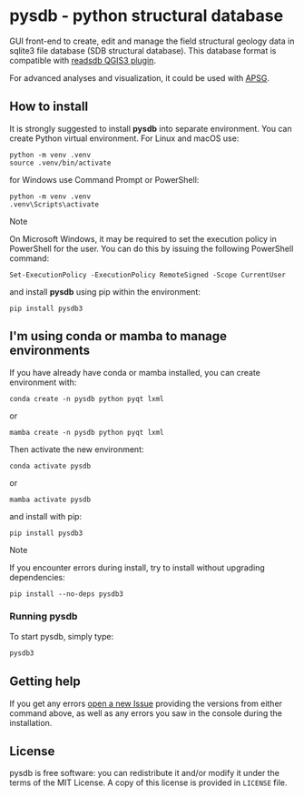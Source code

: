 # pysdb - python structural database

GUI front-end to create, edit and manage the field structural geology data in sqlite3 file database
(SDB structural database). This database format is compatible with [readsdb QGIS3 plugin](https://github.com/ondrolexa/readsdb).

For advanced analyses and visualization, it could be used with [APSG](https://github.com/ondrolexa/apsg).

## How to install

It is strongly suggested to install **pysdb** into separate environment. You can create
Python virtual environment. For Linux and macOS use:

    python -m venv .venv
    source .venv/bin/activate

for Windows use Command Prompt or PowerShell:

    python -m venv .venv
    .venv\Scripts\activate

> [!NOTE]
> On Microsoft Windows, it may be required to set the execution policy in PowerShell for the user.
> You can do this by issuing the following PowerShell command:
> ```
> Set-ExecutionPolicy -ExecutionPolicy RemoteSigned -Scope CurrentUser
> ```

and install **pysdb** using pip within the environment:

    pip install pysdb3

## I'm using conda or mamba to manage environments

If you have already have conda or mamba installed, you can create environment with:

    conda create -n pysdb python pyqt lxml

or

    mamba create -n pysdb python pyqt lxml

Then activate the new environment:

    conda activate pysdb

or

    mamba activate pysdb

and install with pip:

    pip install pysdb3

> [!NOTE]
> If you encounter errors during install, try to install without upgrading dependencies:
> ```
> pip install --no-deps pysdb3
> ```

### Running pysdb
To start pysdb, simply type:

```bash
pysdb3
```

## Getting help

If you get any errors [open a new Issue](https://github.com/ondrolexa/pysdb/issues) providing
the versions from either command above, as well as any errors you saw in the console during the installation.


## License

pysdb is free software: you can redistribute it and/or modify it under the terms of the MIT License.
A copy of this license is provided in ``LICENSE`` file.
